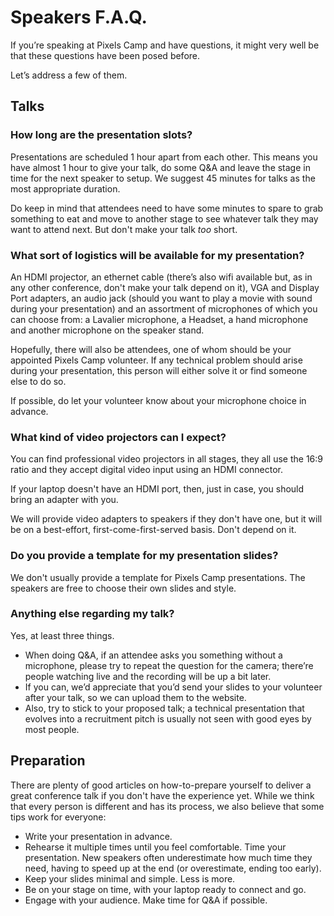 # Speakers F.A.Q.

If you’re speaking at Pixels Camp and have questions, it might very well be that these questions have been posed before.

Let’s address a few of them.

## Talks

### How long are the presentation slots?

Presentations are scheduled 1 hour apart from each other. This means you have almost 1 hour to give your talk, do some Q&A and leave the stage in time for the next speaker to setup. We suggest 45 minutes for talks as the most appropriate duration.

Do keep in mind that attendees need to have some minutes to spare to grab something to eat and move to another stage to see whatever talk they may want to attend next. But don't make your talk _too_ short.

### What sort of logistics will be available for my presentation?

An HDMI projector, an ethernet cable (there’s also wifi available but, as in any other conference, don't make your talk depend on it), VGA and Display Port adapters, an audio jack (should you want to play a movie with sound during your presentation) and an assortment of microphones of which you can choose from: a Lavalier microphone, a Headset, a hand microphone and another microphone on the speaker stand.

Hopefully, there will also be attendees, one of whom should be your appointed Pixels Camp volunteer. If any technical problem should arise during your presentation, this person will either solve it or find someone else to do so.

If possible, do let your volunteer know about your microphone choice in advance.

### What kind of video projectors can I expect?

You can find professional video projectors in all stages, they all use the 16:9 ratio and they accept digital video input using an HDMI connector.

If your laptop doesn't have an HDMI port, then, just in case, you should bring an adapter with you.

We will provide video adapters to speakers if they don't have one, but it will be on a best-effort, first-come-first-served basis. Don't depend on it.

### Do you provide a template for my presentation slides?

We don't usually provide a template for Pixels Camp presentations. The speakers are free to choose their own slides and style.

### Anything else regarding my talk?

Yes, at least three things.

* When doing Q&A, if an attendee asks you something without a microphone, please try to repeat the question for the camera; there’re people watching live and the recording will be up a bit later.
* If you can, we’d appreciate that you’d send your slides to your volunteer after your talk, so we can upload them to the website.
* Also, try to stick to your proposed talk; a technical presentation that evolves into a recruitment pitch is usually not seen with good eyes by most people.

## Preparation

There are plenty of good articles on how-to-prepare yourself to deliver a great conference talk if you don't have the experience yet. While we think that every person is different and has its process, we also believe that some tips work for everyone:

* Write your presentation in advance.
* Rehearse it multiple times until you feel comfortable. Time your presentation. New speakers often underestimate how much time they need, having to speed up at the end (or overestimate, ending too early).
* Keep your slides minimal and simple. Less is more.
* Be on your stage on time, with your laptop ready to connect and go.
* Engage with your audience. Make time for Q&A if possible.

[1]: https://drive.google.com/drive/folders/0B6U_2A5tv57HSzZxZHJPa1p0LXc?usp=sharing
